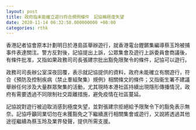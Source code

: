 ```yaml
---
layout: post
title: 政府指未能確立遊行符合規例條件　記協稱極度失望
date: 2020-11-14 06:32:58.000000000 +08:00
categories: rthk
---
```


香港記者協會原本計劃明日於港島區舉辦遊行，就香港電台鏗鏘集編導蔡玉玲被捕事件表達關注。警方反對後，記協提出上訴，公眾集會及遊行上訴委員會商議後，有條件批准，又指如果政務司司長張建宗批出豁免限聚令的條件，記協可以遊行。

政務司司長辦公室深夜回覆，表示就記協提供的資料，政府未能確立有關遊行，符合《預防及控制疾病（禁止羣組聚集）規例》相關條文的條件；又指衞生署不建議舉辦任何涉及大量群眾聚集的活動，尤其現時本港社區持續出現隱形傳播情況，政府有需要透過不同限制社交距離措施，避免疫情在社區蔓延。

記協說對遊行被迫取消感到極度失望，並對張建宗拒絕給予限聚令下的豁免表示無奈。記協呼籲同業切勿在未獲豁免之下繼續進行相關集會或遊行，又說將透過其他途徑繼續為蔡玉玲及業界發聲，提供所需支援。
